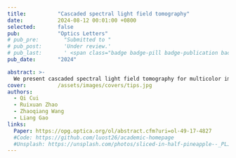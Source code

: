 ```yaml
---
title:          "Cascaded spectral light field tomography"
date:           2024-08-12 00:01:00 +0800
selected:       false
pub:            "Optics Letters"
# pub_pre:        "Submitted to "
# pub_post:       'Under review.'
# pub_last:       ' <span class="badge badge-pill badge-publication badge-success">Spotlight</span>'
pub_date:       "2024"

abstract: >-
  We present cascaded spectral light field tomography for multicolor imaging in three dimensions (3D). Building upon light field tomography, our method uses a Dove prism array and a cylindrical lens array to transform a 3D scene into one-dimensional (1D) projections. To further enhance the reconstructed image quality, we incorporate a rotating Dove prism to increase the number of projection angles and a scanning light sheet to sparsify the sample along the depth axis. The resulting 1D projections are then spectrally dispersed for parallel spectral measurements. We demonstrate the effectiveness of our system in both fluorescence and scattering microscopy applications.
cover:          /assets/images/covers/tips.jpg
authors:
  - Qi Cui
  - Ruixuan Zhao
  - Zhaoqiang Wang
  - Liang Gao
links:
  Paper: https://opg.optica.org/ol/abstract.cfm?uri=ol-49-17-4827
  #Code: https://github.com/luost26/academic-homepage
  #Unsplash: https://unsplash.com/photos/sliced-in-half-pineapple--_PLJZmHZzk
---
```


